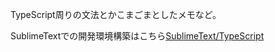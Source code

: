 TypeScript周りの文法とかこまごまとしたメモなど。

SublimeTextでの開発環境構築はこちら[SublimeText/TypeScript](../../Editor/SublimeText/TypeScript.md)
